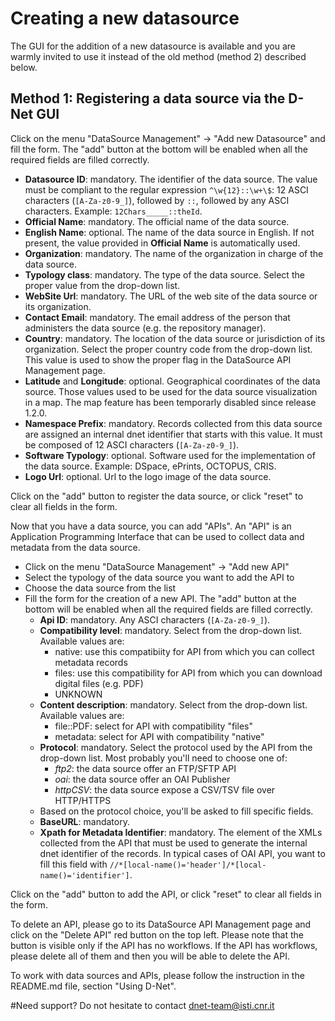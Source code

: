 # Creating a new datasource

The GUI for the addition of a new datasource is available and you are warmly invited to use it instead of the old method (method 2) described below.
## Method 1: Registering a data source via the D-Net GUI
Click on the menu "DataSource Management" -> "Add new Datasource" and fill the form. The "add" button at the bottom will be enabled when all the required fields are filled correctly.
- **Datasource ID**: mandatory. The identifier of the data source. The value must be compliant to the regular expression ```^\w{12}::\w+\$```: 12 ASCI characters (```[A-Za-z0-9_]```), followed by ```::```, followed by any ASCI characters. Example: ```12Chars_____::theId```.
- **Official Name**: mandatory. The official name of the data source.
- **English Name**: optional. The name of the data source in English. If not present, the value provided in **Official Name** is automatically used.
- **Organization**: mandatory. The name of the organization in charge of the data source.
- **Typology class**: mandatory. The type of the data source. Select the proper value from the drop-down list.
- **WebSite Url**: mandatory. The URL of the web site of the data source or its organization.
- **Contact Email**: mandatory. The email address of the person that administers the data source (e.g. the repository manager).
- **Country**: mandatory. The location of the data source or jurisdiction of its organization. Select the proper country code from the drop-down list. This value is used to show the proper flag in the DataSource API Management page.
- **Latitude** and **Longitude**: optional. Geographical coordinates of the data source. Those values used to be used for the data source visualization in a map. The map feature has been temporarly disabled since release 1.2.0.
- **Namespace Prefix**: mandatory. Records collected from this data source are assigned an internal dnet identifier that starts with this value. It must be composed of 12 ASCI characters (```[A-Za-z0-9_]```).
- **Software Typology**: optional. Software used for the implementation of the data source. Example: DSpace, ePrints, OCTOPUS, CRIS.
- **Logo Url**: optional. Url to the logo image of the data source.

Click on the "add" button to register the data source, or click "reset" to clear all fields in the form.

Now that you have a data source, you can add "APIs". An "API" is an Application Programming Interface that can be used to collect data and metadata from the data source.
- Click on the menu "DataSource Management" -> "Add new API" 
- Select the typology of the data source you want to add the API to
- Choose the data source from the list
- Fill the form for the creation of a new API. The "add" button at the bottom will be enabled when all the required fields are filled correctly.
	- **Api ID**: mandatory. Any ASCI characters (```[A-Za-z0-9_]```).
	- **Compatibility level**: mandatory. Select from the drop-down list. Available values are:
		- native: use this compatibiity for API from which you can collect metadata records
		- files: use this compatibility for API from which you can download digital files (e.g. PDF)
		- UNKNOWN
	- **Content description**: mandatory. Select from the drop-down list. Available values are:
		- file::PDF: select for API with compatibility "files"
		- metadata: select for API with compatibility "native"
	- **Protocol**: mandatory. Select the protocol used by the API from the drop-down list. Most probably you'll need to choose one of:
		- _ftp2_: the data source offer an FTP/SFTP API
		- _oai_: the data source offer an OAI Publisher
		- _httpCSV_: the data source expose a CSV/TSV file over HTTP/HTTPS
	- Based on the protocol choice, you'll be asked to fill specific fields. 
	- **BaseURL**: mandatory. 
	- **Xpath for Metadata Identifier**: mandatory. The element of the XMLs collected from the API that must be used to generate the internal dnet identifier of the records. In typical cases of OAI API, you want to fill this field with ```//*[local-name()='header']/*[local-name()='identifier']```. 
 
Click on the "add" button to add the API, or click "reset" to clear all fields in the form.
 
To delete an API, please go to its DataSource API Management page and click on the "Delete API" red button on the top left. Please note that the button is visible only if the API has no workflows.
If the API has workflows, please delete all of them and then you will be able to delete the API.

To work with data sources and APIs, please follow the instruction in the README.md file, section "Using D-Net".
	
#Need support?
Do not hesitate to contact dnet-team@isti.cnr.it

